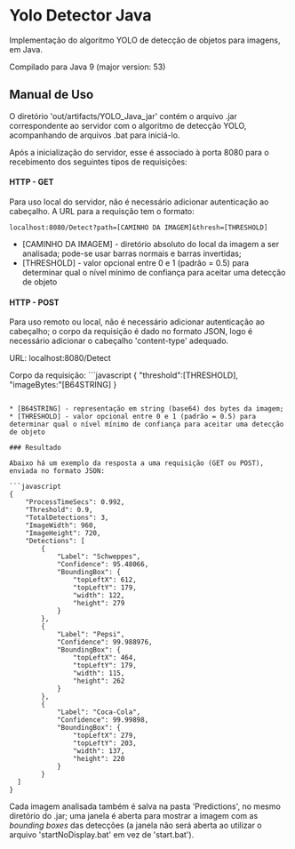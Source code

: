 # Yolo Detector Java

Implementação do algoritmo YOLO de detecção de objetos para imagens, em Java.

Compilado para Java 9 (major version: 53)

## Manual de Uso

O diretório 'out/artifacts/YOLO_Java_jar' contém o arquivo .jar correspondente ao servidor com o algoritmo de detecção YOLO, acompanhando de arquivos .bat para iniciá-lo.

Após a inicialização do servidor, esse é associado à porta 8080 para o recebimento dos seguintes tipos de requisições:


#### HTTP - GET

Para uso local do servidor, não é necessário adicionar autenticação ao cabeçalho. A URL para a requisção tem o formato:

`localhost:8080/Detect?path=[CAMINHO DA IMAGEM]&thresh=[THRESHOLD]`

* [CAMINHO DA IMAGEM] - diretório absoluto do local da imagem a ser analisada; pode-se usar barras normais e barras invertidas;
* [THRESHOLD] - valor opcional entre 0 e 1 (padrão = 0.5) para determinar qual o nível mínimo de confiança para aceitar uma detecção de objeto

#### HTTP - POST

Para uso remoto ou local, não é necessário adicionar autenticação ao cabeçalho; o corpo da requisição é dado no formato JSON, logo é necessário adicionar o cabeçalho 'content-type' adequado.

URL: localhost:8080/Detect

Corpo da requisição: ```javascript
{
    "threshold":[THRESHOLD],
    "imageBytes:"[B64STRING]
}
```

* [B64STRING] - representação em string (base64) dos bytes da imagem;
* [THRESHOLD] - valor opcional entre 0 e 1 (padrão = 0.5) para determinar qual o nível mínimo de confiança para aceitar uma detecção de objeto

### Resultado

Abaixo há um exemplo da resposta a uma requisição (GET ou POST), enviada no formato JSON:

```javascript
{
    "ProcessTimeSecs": 0.992,
    "Threshold": 0.9,
    "TotalDetections": 3,
    "ImageWidth": 960,
    "ImageHeight": 720,
    "Detections": [
        {
            "Label": "Schweppes",
            "Confidence": 95.48066,
            "BoundingBox": {
                "topLeftX": 612,
                "topLeftY": 179,
                "width": 122,
                "height": 279
            }
        },
        {
            "Label": "Pepsi",
            "Confidence": 99.988976,
            "BoundingBox": {
                "topLeftX": 464,
                "topLeftY": 179,
                "width": 115,
                "height": 262
            }
        },
        {
            "Label": "Coca-Cola",
            "Confidence": 99.99898,
            "BoundingBox": {
                "topLeftX": 279,
                "topLeftY": 203,
                "width": 137,
                "height": 220
            }
        }
  ]
}
```

Cada imagem analisada também é salva na pasta 'Predictions', no mesmo diretório do .jar; uma janela é aberta para mostrar a imagem com as *bounding boxes* das detecções (a janela não será aberta ao utilizar o arquivo 'startNoDisplay.bat' em vez de 'start.bat').
